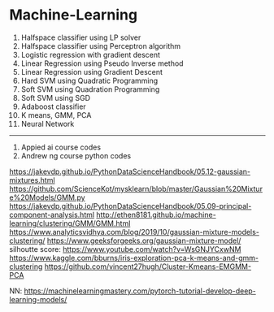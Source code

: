 # Machine-Learning

1. Halfspace classifier using LP solver
2. Halfspace classifier using Perceptron algorithm
3. Logistic regression with gradient descent
4. Linear Regression using Pseudo Inverse method
5. Linear Regression using Gradient Descent
6. Hard SVM using Quadratic Programming
7. Soft SVM using Quadration Programming
8. Soft SVM using SGD
9. Adaboost classifier
10. K means, GMM, PCA
11. Neural Network

********************************************************
1. Appied ai course codes
2. Andrew ng course python codes


https://jakevdp.github.io/PythonDataScienceHandbook/05.12-gaussian-mixtures.html
https://github.com/ScienceKot/mysklearn/blob/master/Gaussian%20Mixture%20Models/GMM.py
https://jakevdp.github.io/PythonDataScienceHandbook/05.09-principal-component-analysis.html
http://ethen8181.github.io/machine-learning/clustering/GMM/GMM.html
https://www.analyticsvidhya.com/blog/2019/10/gaussian-mixture-models-clustering/
https://www.geeksforgeeks.org/gaussian-mixture-model/
silhoutte score: https://www.youtube.com/watch?v=WsGNJYCxwNM
<br/>
https://www.kaggle.com/bburns/iris-exploration-pca-k-means-and-gmm-clustering
https://github.com/vincent27hugh/Cluster-Kmeans-EMGMM-PCA


NN:
https://machinelearningmastery.com/pytorch-tutorial-develop-deep-learning-models/
